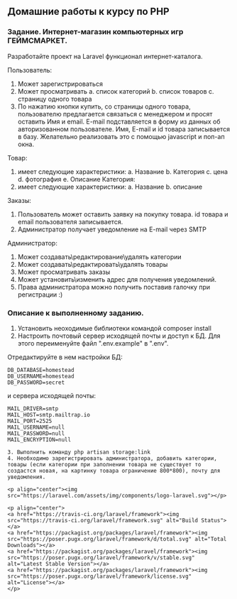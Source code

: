 ## Домашние работы к курсу по PHP
### Задание. Интернет-магазин компьютерных игр ГЕЙМСМАРКЕТ.
Разработайте проект на Laravel функционал интернет-каталога. 
 
Пользователь: 
1. Может зарегистрироваться 
2. Может просматривать 
  a. список категорий 
  b. список товаров 
  c. страницу одного товара 
3. По нажатию кнопки купить, со страницы одного товара, пользователю предлагается связаться с менеджером и просят оставить Имя и email. E-mail 
подставляется в форму из данных об авторизованном пользователе. Имя, E-mail и id товара записывается в базу. Желательно реализовать это с помощью javascript и поп-ап окна. 
 
Товар: 
1. имеет следующие характеристики: 
  a. Название 
  b. Категория 
  c. цена 
  d. фотография 
  e. Описание 
Категория: 
1. имеет следующие характеристики: 
  a. Название 
  b. описание 
 
Заказы: 
1. Пользователь может оставить заявку на покупку товара. id товара и email пользователя записывается. 
2. Администратор получает уведомление на E-mail через SMTP 
 
Администратор: 
1. Может создавать\редактирование\удалять категории 
2. Может создавать\редактировать\удалять товары 
3. Может просматривать заказы 
4. Может установить\изменить адрес для получения уведомлений. 
5. Права администратора можно получить поставив галочку при регистрации :) 

### Описание к выполненному заданию.
1. Установить неоходимые библиотеки командой composer install
2. Настроить почтовый сервер исходящей почты и доступ к БД. Для этого переименуйте файл ".env.example" в ".env".

Отредактируйте в нем настройки БД:
```
DB_DATABASE=homestead
DB_USERNAME=homestead
DB_PASSWORD=secret
```
и сервера исходящей почты:
```
MAIL_DRIVER=smtp
MAIL_HOST=smtp.mailtrap.io
MAIL_PORT=2525
MAIL_USERNAME=null
MAIL_PASSWORD=null
MAIL_ENCRYPTION=null

3. Выполнить команду php artisan storage:link
4. Необходимо зарегистрировать администратора, добавить категории, товары (если категории при заполнении товара не существует то создастся новая, на картинку товара ограничение 800*800), почту для уведомления.

<p align="center"><img src="https://laravel.com/assets/img/components/logo-laravel.svg"></p>

<p align="center">
<a href="https://travis-ci.org/laravel/framework"><img src="https://travis-ci.org/laravel/framework.svg" alt="Build Status"></a>
<a href="https://packagist.org/packages/laravel/framework"><img src="https://poser.pugx.org/laravel/framework/d/total.svg" alt="Total Downloads"></a>
<a href="https://packagist.org/packages/laravel/framework"><img src="https://poser.pugx.org/laravel/framework/v/stable.svg" alt="Latest Stable Version"></a>
<a href="https://packagist.org/packages/laravel/framework"><img src="https://poser.pugx.org/laravel/framework/license.svg" alt="License"></a>
</p>